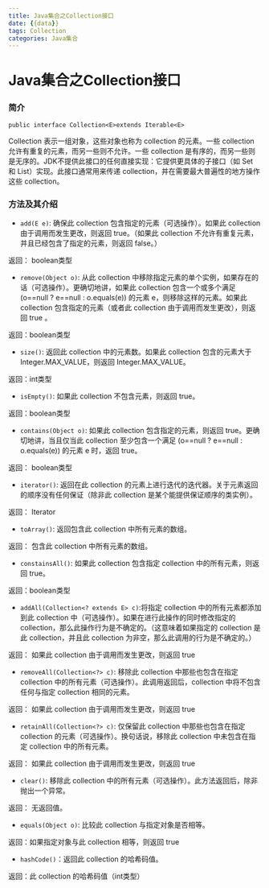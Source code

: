 ```yaml
---
title: Java集合之Collection接口
date: {{data}}
tags: Collection
categories: Java集合
---
```


# Java集合之Collection接口

### 简介

`public interface Collection<E>extends Iterable<E>`

Collection 表示一组对象，这些对象也称为 collection 的元素。一些 collection 允许有重复的元素，而另一些则不允许。一些 collection 是有序的，而另一些则是无序的。JDK不提供此接口的任何直接实现：它提供更具体的子接口（如 Set 和 List）实现。此接口通常用来传递 collection，并在需要最大普遍性的地方操作这些 collection。

### 方法及其介绍

- `add(E e)`: 确保此 collection 包含指定的元素（可选操作）。如果此 collection 由于调用而发生更改，则返回 true。（如果此 collection 不允许有重复元素，并且已经包含了指定的元素，则返回 false。）

返回： boolean类型

<!--more-->

- `remove(Object o)`: 从此 collection 中移除指定元素的单个实例，如果存在的话（可选操作）。更确切地讲，如果此 collection 包含一个或多个满足 (o==null ? e==null : o.equals(e)) 的元素 e，则移除这样的元素。如果此 collection 包含指定的元素（或者此 collection 由于调用而发生更改），则返回 true 。

返回：boolean类型

- `size()`: 返回此 collection 中的元素数。如果此 collection 包含的元素大于 Integer.MAX_VALUE，则返回 Integer.MAX_VALUE。

返回：int类型

- `isEmpty()`: 如果此 collection 不包含元素，则返回 true。

返回：boolean类型

- `contains(Object o)`: 如果此 collection 包含指定的元素，则返回 true。更确切地讲，当且仅当此 collection 至少包含一个满足 (o==null ? e==null : o.equals(e)) 的元素 e 时，返回 true。

返回： boolean类型

- `iterator()`: 返回在此 collection 的元素上进行迭代的迭代器。关于元素返回的顺序没有任何保证（除非此 collection 是某个能提供保证顺序的类实例）。

返回： Iterator<E>

- `toArray()`: 返回包含此 collection 中所有元素的数组。

返回： 包含此 collection 中所有元素的数组。

- `constainsAll()`: 如果此 collection 包含指定 collection 中的所有元素，则返回 true。

返回：boolean类型

- `addAll(Collection<? extends E> c)`:将指定 collection 中的所有元素都添加到此 collection 中（可选操作）。如果在进行此操作的同时修改指定的 collection，那么此操作行为是不确定的。（这意味着如果指定的 collection 是此 collection，并且此 collection 为非空，那么此调用的行为是不确定的。）

返回： 如果此 collection 由于调用而发生更改，则返回 true

- `removeAll(Collection<?> c)`: 移除此 collection 中那些也包含在指定 collection 中的所有元素（可选操作）。此调用返回后，collection 中将不包含任何与指定 collection 相同的元素。

返回： 如果此 collection 由于调用而发生更改，则返回 true

- `retainAll(Collection<?> c)`: 仅保留此 collection 中那些也包含在指定 collection 的元素（可选操作）。换句话说，移除此 collection 中未包含在指定 collection 中的所有元素。

返回： 如果此 collection 由于调用而发生更改，则返回 true

- `clear()`: 移除此 collection 中的所有元素（可选操作）。此方法返回后，除非抛出一个异常。

返回： 无返回值。

- `equals(Object o)`: 比较此 collection 与指定对象是否相等。

返回：如果指定对象与此 collection 相等，则返回 true

- `hashCode()`：返回此 collection 的哈希码值。

返回：此 collection 的哈希码值（int类型）
